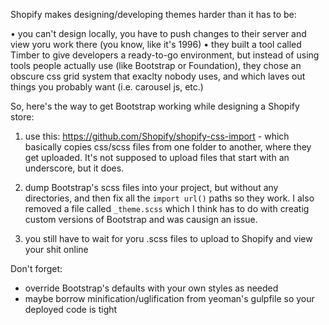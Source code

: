 Shopify makes designing/developing themes harder than it has to be:

• you can't design locally, you have to push changes to their server and view yoru work there (you know, like it's 1996)
• they built a tool called Timber to give developers a ready-to-go environment, but instead of using tools people actually use (like Bootstrap or Foundation), they chose an obscure css grid system that exaclty nobody uses, and which laves out things you probably want (i.e. carousel js, etc.)

So, here's the way to get Bootstrap working while designing a Shopify store:

1. use this: https://github.com/Shopify/shopify-css-import - which basically copies css/scss files from one folder to another, where they get uploaded. It's not supposed to upload files that start with an underscore, but it does.

2. dump Bootstrap's scss files into your project, but without any directories, and then fix all the `import url()` paths so they work. I also removed a file called `_theme.scss` which I think has to do with creatig custom versions of Bootstrap and was causign an issue.

3. you still have to wait for yoru .scss files to upload to Shopify and view your shit online

Don't forget:
 - override Bootstrap's defaults with your own styles as needed
 - maybe borrow minification/uglification from yeoman's gulpfile so your deployed code is tight